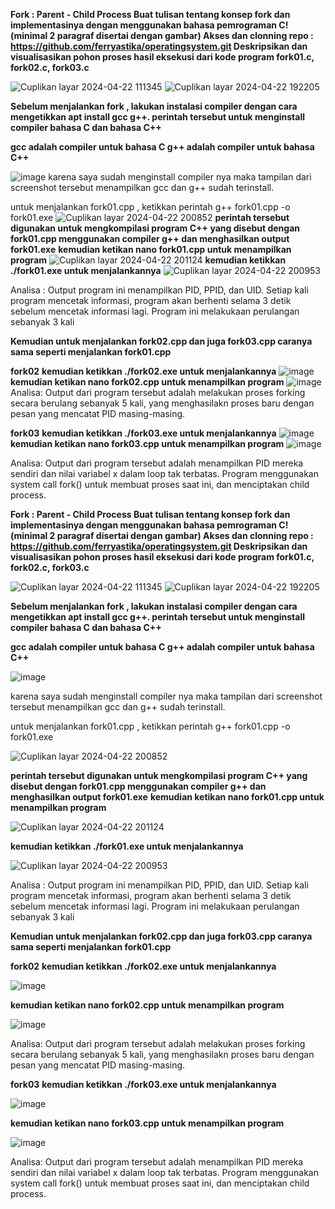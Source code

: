 **Fork : Parent - Child Process
Buat tulisan tentang konsep fork dan implementasinya dengan menggunakan bahasa pemrograman C! (minimal 2 paragraf disertai dengan gambar)
Akses dan clonning repo : https://github.com/ferryastika/operatingsystem.git
Deskripsikan dan visualisasikan pohon proses hasil eksekusi dari kode program fork01.c, fork02.c, fork03.c**

![Cuplikan layar 2024-04-22 111345](https://github.com/rizkiyogatama27/SysOP24-3123521020/assets/160556478/84b997bb-fe43-429f-a8f4-bdaa84dcbfc7)
![Cuplikan layar 2024-04-22 192205](https://github.com/rizkiyogatama27/SysOP24-3123521020/assets/160556478/8f2b018d-f164-48e5-86aa-4fb87e03551e)

**Sebelum menjalankan fork , lakukan instalasi compiler dengan cara mengetikkan apt install gcc g++.
perintah tersebut untuk menginstall compiler bahasa C dan bahasa C++**

**gcc adalah compiler untuk bahasa C
g++ adalah compiler untuk bahasa C++**

![image](https://github.com/rizkiyogatama27/SysOP24-3123521020/assets/160556478/c827f1fc-78b4-402b-9ea2-21c3126efbc3)
karena saya sudah menginstall compiler nya maka tampilan dari screenshot tersebut menampilkan gcc dan g++ sudah terinstall.

untuk menjalankan fork01.cpp , ketikkan perintah g++ fork01.cpp -o fork01.exe
![Cuplikan layar 2024-04-22 200852](https://github.com/rizkiyogatama27/SysOP24-3123521020/assets/160556478/0ba023d6-0755-446e-957f-49f8c15b41cf)
**perintah tersebut digunakan untuk mengkompilasi program C++ yang disebut dengan fork01.cpp menggunakan compiler g++ dan menghasilkan output fork01.exe**
**kemudian ketikan nano fork01.cpp untuk menampilkan program**
![Cuplikan layar 2024-04-22 201124](https://github.com/rizkiyogatama27/SysOP24-3123521020/assets/160556478/a0948e2d-75bd-43bc-ba57-b0c9515845b3)
**kemudian ketikkan ./fork01.exe untuk menjalankannya**
![Cuplikan layar 2024-04-22 200953](https://github.com/rizkiyogatama27/SysOP24-3123521020/assets/160556478/1287ac4f-5609-4748-8e72-60e16f757762)

Analisa : Output program ini menampilkan PID, PPID, dan UID. Setiap kali program mencetak informasi, program akan berhenti selama 3 detik sebelum mencetak informasi lagi. Program ini melakukaan perulangan sebanyak 3 kali

**Kemudian untuk menjalankan fork02.cpp dan juga fork03.cpp caranya sama seperti menjalankan fork01.cpp**



**fork02**
**kemudian ketikkan ./fork02.exe untuk menjalankannya**
![image](https://github.com/rizkiyogatama27/SysOP24-3123521020/assets/160556478/51e61fc6-38be-408d-923e-a08205abb0af)
**kemudian ketikan nano fork02.cpp untuk menampilkan program**
![image](https://github.com/rizkiyogatama27/SysOP24-3123521020/assets/160556478/14d033d1-8ac5-47e0-b6e3-35b7eefd32c9)
Analisa:
Output dari program tersebut adalah melakukan proses forking secara berulang sebanyak 5 kali, yang menghasilakn proses baru dengan pesan yang mencatat PID masing-masing.


**fork03**
**kemudian ketikkan ./fork03.exe untuk menjalankannya**
![image](https://github.com/rizkiyogatama27/SysOP24-3123521020/assets/160556478/f5e4b584-757a-46be-871d-086d7899a49d)
**kemudian ketikan nano fork03.cpp untuk menampilkan program**
![image](https://github.com/rizkiyogatama27/SysOP24-3123521020/assets/160556478/12ce714e-b658-45a6-bc4b-b3ff0ff3728f)

Analisa:
Output dari program tersebut adalah menampilkan PID mereka sendiri dan nilai variabel x dalam loop tak terbatas. Program menggunakan system call fork() untuk membuat proses saat ini, dan menciptakan child process.




 
**Fork : Parent - Child Process
Buat tulisan tentang konsep fork dan implementasinya dengan menggunakan bahasa pemrograman C! (minimal 2 paragraf disertai dengan gambar)
Akses dan clonning repo : https://github.com/ferryastika/operatingsystem.git
Deskripsikan dan visualisasikan pohon proses hasil eksekusi dari kode program fork01.c, fork02.c, fork03.c**


![Cuplikan layar 2024-04-22 111345](https://github.com/rizkiyogatama27/SysOP24-3123521020/assets/160556478/84b997bb-fe43-429f-a8f4-bdaa84dcbfc7)
![Cuplikan layar 2024-04-22 192205](https://github.com/rizkiyogatama27/SysOP24-3123521020/assets/160556478/8f2b018d-f164-48e5-86aa-4fb87e03551e)



**Sebelum menjalankan fork , lakukan instalasi compiler dengan cara mengetikkan apt install gcc g++.
perintah tersebut untuk menginstall compiler bahasa C dan bahasa C++**

**gcc adalah compiler untuk bahasa C
g++ adalah compiler untuk bahasa C++**


![image](https://github.com/rizkiyogatama27/SysOP24-3123521020/assets/160556478/c827f1fc-78b4-402b-9ea2-21c3126efbc3)


karena saya sudah menginstall compiler nya maka tampilan dari screenshot tersebut menampilkan gcc dan g++ sudah terinstall.

untuk menjalankan fork01.cpp , ketikkan perintah g++ fork01.cpp -o fork01.exe


![Cuplikan layar 2024-04-22 200852](https://github.com/rizkiyogatama27/SysOP24-3123521020/assets/160556478/0ba023d6-0755-446e-957f-49f8c15b41cf)


**perintah tersebut digunakan untuk mengkompilasi program C++ yang disebut dengan fork01.cpp menggunakan compiler g++ dan menghasilkan output fork01.exe**
**kemudian ketikan nano fork01.cpp untuk menampilkan program**


![Cuplikan layar 2024-04-22 201124](https://github.com/rizkiyogatama27/SysOP24-3123521020/assets/160556478/a0948e2d-75bd-43bc-ba57-b0c9515845b3)


**kemudian ketikkan ./fork01.exe untuk menjalankannya**


![Cuplikan layar 2024-04-22 200953](https://github.com/rizkiyogatama27/SysOP24-3123521020/assets/160556478/1287ac4f-5609-4748-8e72-60e16f757762)


Analisa : Output program ini menampilkan PID, PPID, dan UID. Setiap kali program mencetak informasi, program akan berhenti selama 3 detik sebelum mencetak informasi lagi. Program ini melakukaan perulangan sebanyak 3 kali

**Kemudian untuk menjalankan fork02.cpp dan juga fork03.cpp caranya sama seperti menjalankan fork01.cpp**



**fork02**
**kemudian ketikkan ./fork02.exe untuk menjalankannya**


![image](https://github.com/rizkiyogatama27/SysOP24-3123521020/assets/160556478/51e61fc6-38be-408d-923e-a08205abb0af)


**kemudian ketikan nano fork02.cpp untuk menampilkan program**


![image](https://github.com/rizkiyogatama27/SysOP24-3123521020/assets/160556478/14d033d1-8ac5-47e0-b6e3-35b7eefd32c9)


Analisa:
Output dari program tersebut adalah melakukan proses forking secara berulang sebanyak 5 kali, yang menghasilakn proses baru dengan pesan yang mencatat PID masing-masing.


**fork03**
**kemudian ketikkan ./fork03.exe untuk menjalankannya**


![image](https://github.com/rizkiyogatama27/SysOP24-3123521020/assets/160556478/f5e4b584-757a-46be-871d-086d7899a49d)


**kemudian ketikan nano fork03.cpp untuk menampilkan program**


![image](https://github.com/rizkiyogatama27/SysOP24-3123521020/assets/160556478/12ce714e-b658-45a6-bc4b-b3ff0ff3728f)


Analisa:
Output dari program tersebut adalah menampilkan PID mereka sendiri dan nilai variabel x dalam loop tak terbatas. Program menggunakan system call fork() untuk membuat proses saat ini, dan menciptakan child process.












































